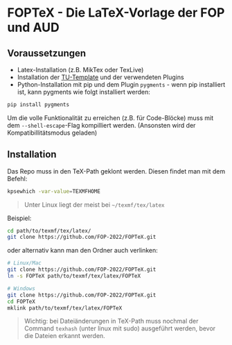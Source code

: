 # FOPTeX - Die LaTeX-Vorlage der FOP und AUD

## Voraussetzungen
- Latex-Installation (z.B. MikTex oder TexLive)
- Installation der [TU-Template](https://github.com/tudace/tuda_latex_templates) und der verwendeten Plugins
- Python-Installation mit pip und dem Plugin `pygments`  - wenn pip installiert ist, kann pygments wie folgt installiert werden:
```sh
pip install pygments
```

Um die volle Funktionalität zu erreichen (z.B. für Code-Blöcke) muss mit dem `--shell-escape`-Flag kompilliert werden. (Ansonsten wird der Kompatibillitätsmodus geladen)
## Installation
Das Repo muss in den TeX-Path geklont werden.
Diesen findet man mit dem Befehl:
```sh
kpsewhich -var-value=TEXMFHOME
```
> Unter Linux liegt der meist bei `~/texmf/tex/latex`

Beispiel:

```sh
cd path/to/texmf/tex/latex/
git clone https://github.com/FOP-2022/FOPTeX.git
```

oder alternativ kann man den Ordner auch verlinken:

```sh
# Linux/Mac
git clone https://github.com/FOP-2022/FOPTeX.git
ln -s FOPTeX path/to/texmf/tex/latex/FOPTeX 
```
```sh
# Windows
git clone https://github.com/FOP-2022/FOPTeX.git
cd FOPTeX
mklink path/to/texmf/tex/latex/FOPTeX 
```

> Wichtig: bei Dateiänderungen in TeX-Path muss nochmal der Command `texhash` (unter linux mit sudo) ausgeführt werden, bevor die Dateien erkannt werden.